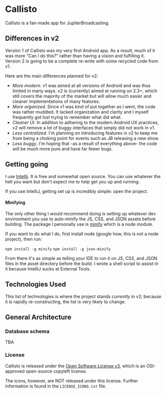 # Callisto #

Callisto is a fan-made app for JupiterBroadcasting.


## Differences in v2 ##

Version 1 of Callisto was my very first Android app. As a result, much of it was more "Can I do this?" rather than having a vision and fulfilling it. Version 2 is going to be a complete re-write with some recycled code from v1.

Here are the main differences planned for v2:

 * _More modern_. v1 was aimed at all versions of Android and was thus limited in many ways. v2 is (currently) aimed at running on 2.3+, which still covers the majority of the market but will allow much easier and cleaner implementations of many features.
 * _More organized_. Since v1 was kind of put together as I went, the code was rather muddled. It lacked organization and clarity and I myself frequently got lost trying to remember what did what.
 * _Cleaner UI_. In addition to adhering to the modern Android UX practices, v2 will remove a lot of buggy interfaces that simply did not work in v1.
 * _Less centralized_. I'm planning on introducing features in v2 to keep me from being a choking point for events such as JB releasing a new show.
 * _Less buggy_. I'm hoping that -as a result of everything above- the code will be much more pure and have far fewer bugs.


## Getting going ##

I use [Intellij](http://www.jetbrains.com/idea/). It is free and somewhat open source. You can use whatever the hell you want but don't expect me to help get you up and running.

If you use IntelliJ, getting set up is incredibly simple: open the project.


#### Minifying ####

The only other thing I would recommend doing is setting up whatever dev environment you use to auto-minify the JS, CSS, and JSON assets before building.
The package I personally use is [minify](https://www.npmjs.org/package/minify) which is a node module.

If you want to do what I do, first install node (google how, this is not a node project), then run:

`npm install -g minify`
`npm install -g json-minify`

From there it's as simple as telling your IDE to run it on JS, CSS, and JSON files in the asset directory before the build. I wrote a shell script to assist in it because IntelliJ sucks at External Tools.


## Technologies Used ##

This list of technologies is where the project stands _currently_ in v2; because it is rapidly re-constructing, the list is very likely to change.



## General Architecture ##


### Database schema ###

TBA

### License ###

Callisto is released under the [Open Software License v3](http://opensource.org/licenses/OSL-3.0), which is an OSI-approved open-source copyleft license.

The icons, however, are NOT released under this license. Further information is found in the `LICENSE_ICONS.txt` file.

